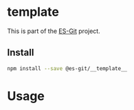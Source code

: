 # __template__

This is part of the [ES-Git](https://github.com/es-git/es-git) project.

## Install

```bash
npm install --save @es-git/__template__
```

# Usage